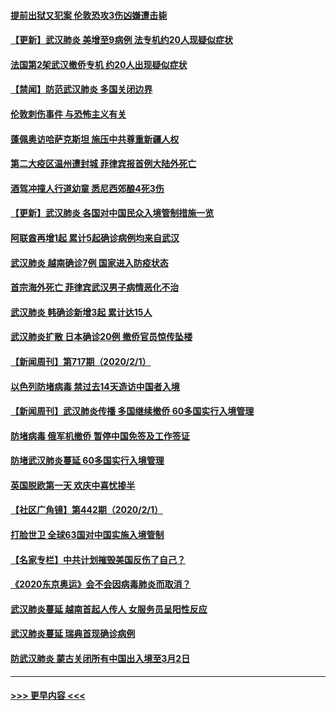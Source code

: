 #### [提前出狱又犯案 伦敦恐攻3伤凶嫌遭击毙](../pages/prog202/a102767635.md?t=02031255) 
#### [【更新】武汉肺炎 美增至9病例 法专机约20人现疑似症状](../pages/prog202/a102758911.md?t=02031255) 
#### [法国第2架武汉撤侨专机 约20人出现疑似症状](../pages/prog202/a102767617.md?t=02031255) 
#### [【禁闻】防范武汉肺炎  多国关闭边界](../pages/prog202/a102767542.md?t=02031255) 
#### [伦敦刺伤事件 与恐怖主义有关](../pages/prog202/a102767509.md?t=02031255) 
#### [蓬佩奥访哈萨克斯坦 施压中共尊重新疆人权](../pages/prog202/a102767395.md?t=02031255) 
#### [第二大疫区温州遭封城 菲律宾报首例大陆外死亡](../pages/prog202/a102767388.md?t=02031255) 
#### [酒驾冲撞人行道幼童 悉尼西郊酿4死3伤](../pages/prog202/a102767238.md?t=02031255) 
#### [【更新】武汉肺炎 各国对中国民众入境管制措施一览](../pages/prog202/a102767170.md?t=02031255) 
#### [阿联酋再增1起 累计5起确诊病例均来自武汉](../pages/prog202/a102767207.md?t=02031255) 
#### [武汉肺炎 越南确诊7例 国家进入防疫状态](../pages/prog202/a102767186.md?t=02031255) 
#### [首宗海外死亡 菲律宾武汉男子病情恶化不治](../pages/prog202/a102767150.md?t=02031255) 
#### [武汉肺炎 韩确诊新增3起 累计达15人](../pages/prog202/a102767132.md?t=02031255) 
#### [武汉肺炎扩散 日本确诊20例 撤侨官员惊传坠楼](../pages/prog202/a102767109.md?t=02031255) 
#### [【新闻周刊】第717期（2020/2/1）](../pages/prog202/a102767114.md?t=02031255) 
#### [以色列防堵病毒 禁过去14天造访中国者入境](../pages/prog202/a102767091.md?t=02031255) 
#### [【新闻周刊】武汉肺炎传播 多国继续撤侨 60多国实行入境管理](../pages/prog202/a102767044.md?t=02031255) 
#### [防堵病毒 俄军机撤侨 暂停中国免签及工作签证](../pages/prog202/a102767084.md?t=02031255) 
#### [防堵武汉肺炎蔓延 60多国实行入境管理](../pages/prog202/a102766756.md?t=02031255) 
#### [英国脱欧第一天 欢庆中喜忧掺半](../pages/prog202/a102766971.md?t=02031255) 
#### [【社区广角镜】第442期（2020/2/1）](../pages/prog202/a102766826.md?t=02031255) 
#### [打脸世卫 全球63国对中国实施入境管制](../pages/prog202/a102766497.md?t=02031255) 
#### [【名家专栏】中共计划摧毁美国反伤了自己？](../pages/prog202/a102766174.md?t=02031255) 
#### [《2020东京奥运》会不会因病毒肺炎而取消？](../pages/prog202/a102766393.md?t=02031255) 
#### [武汉肺炎蔓延  越南首起人传人 女服务员呈阳性反应](../pages/prog202/a102766314.md?t=02031255) 
#### [武汉肺炎蔓延 瑞典首现确诊病例](../pages/prog202/a102766272.md?t=02031255) 
#### [防武汉肺炎 蒙古关闭所有中国出入境至3月2日](../pages/prog202/a102766187.md?t=02031255) 

----
#### [ >>> 更早内容 <<< ](../indexes/prog202-earlier.md)
